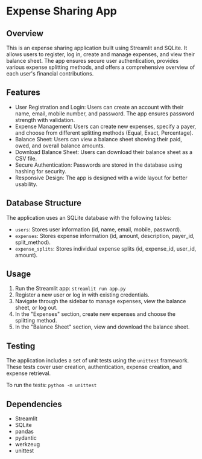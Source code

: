 # Expense Sharing App

## Overview
This is an expense sharing application built using Streamlit and SQLite. It allows users to register, log in, create and manage expenses, and view their balance sheet. The app ensures secure user authentication, provides various expense splitting methods, and offers a comprehensive overview of each user's financial contributions.

## Features
- User Registration and Login: Users can create an account with their name, email, mobile number, and password. The app ensures password strength with validation.
- Expense Management: Users can create new expenses, specify a payer, and choose from different splitting methods (Equal, Exact, Percentage).
- Balance Sheet: Users can view a balance sheet showing their paid, owed, and overall balance amounts.
- Download Balance Sheet: Users can download their balance sheet as a CSV file.
- Secure Authentication: Passwords are stored in the database using hashing for security.
- Responsive Design: The app is designed with a wide layout for better usability.

## Database Structure
The application uses an SQLite database with the following tables:
- `users`: Stores user information (id, name, email, mobile, password).
- `expenses`: Stores expense information (id, amount, description, payer_id, split_method).
- `expense_splits`: Stores individual expense splits (id, expense_id, user_id, amount).

## Usage
1. Run the Streamlit app: `streamlit run app.py`
2. Register a new user or log in with existing credentials.
3. Navigate through the sidebar to manage expenses, view the balance sheet, or log out.
4. In the "Expenses" section, create new expenses and choose the splitting method.
5. In the "Balance Sheet" section, view and download the balance sheet.

## Testing
The application includes a set of unit tests using the `unittest` framework. These tests cover user creation, authentication, expense creation, and expense retrieval.

To run the tests:
`python -m unittest`

## Dependencies
- Streamlit
- SQLite
- pandas
- pydantic
- werkzeug
- unittest

